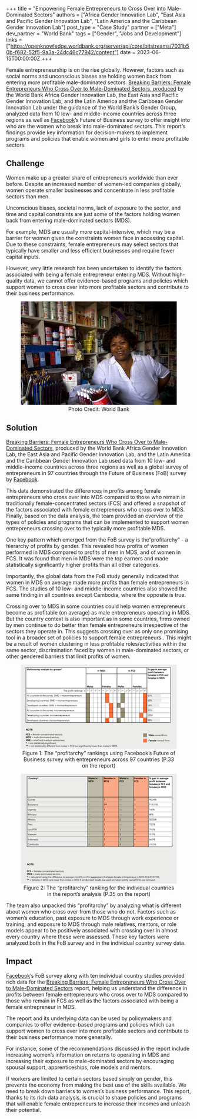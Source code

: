 +++
title = "Empowering Female Entrepreneurs to Cross Over into Male-Dominated Sectors"
authors = ["Africa Gender Innovation Lab", "East Asia and Pacific Gender Innovation Lab", "Latin America and the Caribbean Gender Innovation Lab"]
post_type = "Case Study"
partner = ["Meta"]
dev_partner = "World Bank"
tags = ["Gender", "Jobs and Development"]
links = ["https://openknowledge.worldbank.org/server/api/core/bitstreams/7031b50b-f682-52f5-9a3a-24dc46c77942/content"]
date = 2023-06-15T00:00:00Z
+++

Female entrepreneurship is on the rise globally. However, factors such as social norms and unconscious biases are holding women back from entering more profitable male-dominated sectors. [Breaking Barriers: Female Entrepreneurs Who Cross Over to Male-Dominated Sectors, produced](https://openknowledge.worldbank.org/server/api/core/bitstreams/7031b50b-f682-52f5-9a3a-24dc46c77942/content) by the World Bank Africa Gender Innovation Lab, the East Asia and Pacific Gender Innovation Lab, and the Latin America and the Caribbean Gender Innovation Lab under the guidance of the World Bank’s Gender Group, analyzed data from 10 low- and middle-income countries across three regions as well as [Facebook](https://dataforgood.facebook.com/dfg/about?)’s Future of Business survey to offer insight into who are the women who break into male-dominated sectors. This report’s findings provide key information for decision-makers to implement programs and policies that enable women and girls to enter more profitable sectors.

## Challenge

Women make up a greater share of entrepreneurs worldwide than ever before. Despite an increased number of women-led companies globally, women operate smaller businesses and concentrate in less profitable sectors than men.

Unconscious biases, societal norms, lack of exposure to the sector, and time and capital constraints are just some of the factors holding women back from entering male-dominated sectors (MDS).

For example, MDS are usually more capital-intensive, which may be a barrier for women given the constraints women face in accessing capital. Due to these constraints, female entrepreneurs may select sectors that typically have smaller and less efficient businesses and require fewer capital inputs.

However, very little research has been undertaken to identify the factors associated with being a female entrepreneur entering MDS. Without high-quality data, we cannot offer evidence-based programs and policies which support women to cross over into more profitable sectors and contribute to their business performance.

<figure align="center">
    <img src="empowering-female-entrepreneurs-to-cross-over-into male-dominated- sectors-thumbnail.jpg"/>
    <figcaption>
        <center>
		Photo Credit: World Bank
		</center>
    </figcaption>
</figure>

## Solution

[Breaking Barriers: Female Entrepreneurs Who Cross Over to Male-Dominated Sectors](https://openknowledge.worldbank.org/server/api/core/bitstreams/7031b50b-f682-52f5-9a3a-24dc46c77942/content), produced by the World Bank Africa Gender Innovation Lab, the East Asia and Pacific Gender Innovation Lab, and the Latin America and the Caribbean Gender Innovation Lab used data from 10 low- and middle-income countries across three regions as well as a global survey of entrepreneurs in 97 countries through the Future of Business (FoB) survey by [Facebook](https://dataforgood.facebook.com/dfg/about?).

This data demonstrated the differences in profits among female entrepreneurs who cross over into MDS compared to those who remain in traditionally female-concentrated sectors (FCS) and offered a snapshot of the factors associated with female entrepreneurs who cross over to MDS. Finally, based on the data analysis, the team provided an overview of the types of policies and programs that can be implemented to support women entrepreneurs crossing over to the typically more profitable MDS.

One key pattern which emerged from the FoB survey is the“profitarchy” - a hierarchy of profits by gender. This revealed how profits of women performed in MDS compared to profits of men in MDS, and of women in FCS. It was found that men in MDS were the top earners and made statistically significantly higher profits than all other categories.

Importantly, the global data from the FoB study generally indicated that women in MDS on average made more profits than female entrepreneurs in FCS. The studies of 10 low- and middle-income countries also showed the same finding in all countries except Cambodia, where the opposite is true.

Crossing over to MDS in some countries could help women entrepreneurs become as profitable (on average) as male entrepreneurs operating in MDS. But the country context is also important as in some countries, firms owned by men continue to do better than female entrepreneurs irrespective of the sectors they operate in. This suggests crossing over as only one promising tool in a broader set of policies to support female entrepreneurs . This might be a result of women clustering in less profitable roles/activities within the same sector, discrimination faced by women in male-dominated sectors, or other gendered barriers that limit profits of women.

<figure align="center">
    <img src="empowering-female-entrepreneurs-to-cross-over-into male-dominated- sectors-figure1.png"/>
    <figcaption>
        <center>
		Figure 1: The “profitarchy” rankings using Facebook’s Future of Business survey with entrepreneurs across 97 countries (P.33 on the report)
		</center>
    </figcaption>
</figure>

<figure align="center">
    <img src="empowering-female-entrepreneurs-to-cross-over-into male-dominated- sectors-figure2.png"/>
    <figcaption>
        <center>
		Figure 2: The “profitarchy” ranking for the individual countries in the report’s analysis (P.35 on the report)
		</center>
    </figcaption>
</figure>

The team also unpacked this “profitarchy” by analyzing what is different about women who cross over from those who do not. Factors such as women’s education, past exposure to MDS through work experience or training, and exposure to MDS through male relatives, mentors, or role models appear to be positively associated with crossing over in almost every country where these were assessed. These key factors were analyzed both in the FoB survey and in the individual country survey data.

## Impact
[Facebook](https://dataforgood.facebook.com/dfg/about?)’s FoB survey along with ten individual country studies provided rich data for the [Breaking Barriers: Female Entrepreneurs Who Cross Over to Male-Dominated Sectors](https://openknowledge.worldbank.org/server/api/core/bitstreams/7031b50b-f682-52f5-9a3a-24dc46c77942/content) report, helping us understand the difference in profits between female entrepreneurs who cross over to MDS compared to those who remain in FCS as well as the factors associated with being a female entrepreneur in MDS.

The report and its underlying data can be used by policymakers and companies to offer evidence-based programs and policies which can support women to cross over into more profitable sectors and contribute to their business performance more generally.

For instance, some of the recommendations discussed in the report include increasing women’s information on returns to operating in MDS and increasing their exposure to male-dominated sectors by encouraging spousal support, apprenticeships, role models and mentors.

If workers are limited to certain sectors based simply on gender, this prevents the economy from making the best use of the skills available. We need to break down barriers to women’s business performance. This report,  thanks to its rich data analysis, is crucial to shape policies and programs that will enable female entrepreneurs to increase their incomes and unleash their potential.